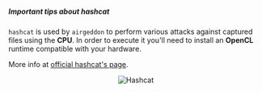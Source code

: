##### Important tips about hashcat

`hashcat` is used by `airgeddon` to perform various attacks against captured files using the **CPU**. In order to execute it you'll need to install an **OpenCL** runtime compatible with your hardware.

More info at [official hashcat's page].
<p align="center">
	<img src="https://raw.githubusercontent.com/v1s1t0r1sh3r3/airgeddon/docker/imgs/wiki/hashcat_logo.png" title="Hashcat"/>
</p>

[official hashcat's page]: https://hashcat.net/hashcat/